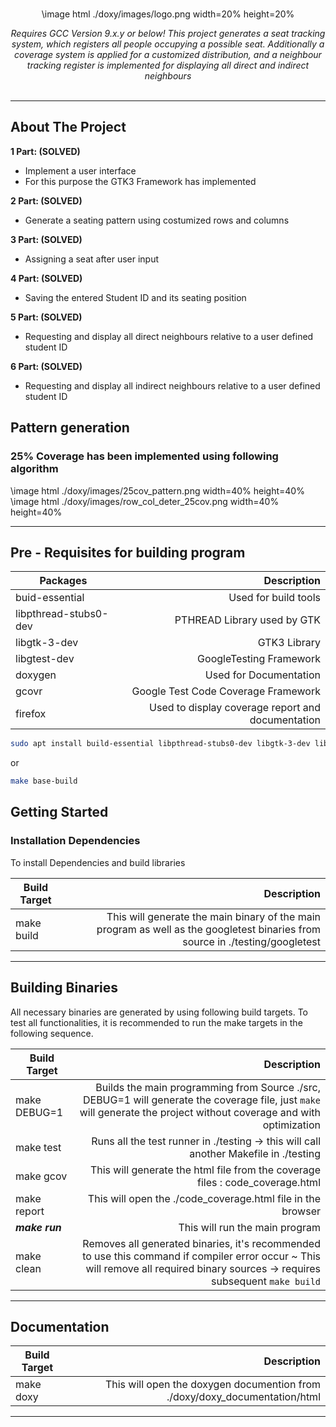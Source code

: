 <div id="top"></div>

<!-- PROJECT LOGO -->
<br />


<div align="center">

\image html ./doxy/images/logo.png width=20% height=20% 

<i>Requires GCC Version 9.x.y or below! This project generates a seat tracking system, which registers all people occupying a possible seat. Additionally a coverage system is applied for a customized distribution, and a neighbour tracking register is implemented for displaying all direct and indirect neighbours</i>
<br />
<br />

</div>

<hr>

<!-- ABOUT THE PROJECT -->
## About The Project

<strong>1 Part: (SOLVED)<br /></strong>
* Implement a user interface<br />
* For this purpose the GTK3 Framework has implemented<br />

<strong>2 Part: (SOLVED)<br /></strong>
* Generate a seating pattern using costumized rows and columns <br />

<strong>3 Part: (SOLVED)<br /></strong>
* Assigning a seat after user input <br />

<strong>4 Part: (SOLVED)<br /></strong>
* Saving the entered Student ID and its seating position <br />

<strong>5 Part: (SOLVED)<br /></strong>
* Requesting and display all direct neighbours relative to a user defined student ID<br />

<strong>6 Part: (SOLVED)<br /></strong>
* Requesting and display all indirect neighbours relative to a user defined student ID<br />

## Pattern generation
### 25% Coverage has been implemented using following algorithm


\image html ./doxy/images/25cov_pattern.png width=40% height=40%
\image html ./doxy/images/row_col_deter_25cov.png width=40% height=40%

<hr>

## Pre - Requisites for building program

| Packages              |                                       Description |
|-----------------------|--------------------------------------------------:|
| buid-essential        |                              Used for build tools |
| libpthread-stubs0-dev |                       PTHREAD Library used by GTK |
| libgtk-3-dev          |                                      GTK3 Library |
| libgtest-dev          |                           GoogleTesting Framework |
| doxygen               |                            Used for Documentation |
| gcovr                 |               Google Test Code Coverage Framework |
| firefox               | Used to display coverage report and documentation |
   
   ```sh
   sudo apt install build-essential libpthread-stubs0-dev libgtk-3-dev libgtest-dev doxygen gcovr firefox
   ```
   or
   
   ```sh
   make base-build 
   ```
   
   
   
<!-- GETTING STARTED -->
## Getting Started

### Installation Dependencies

To install Dependencies and build libraries

| Build Target |                                                                                                                   Description |
|--------------|------------------------------------------------------------------------------------------------------------------------------:|
| make build   | This will generate the main binary of the main program as well as the googletest binaries from source in ./testing/googletest |

<hr>

<!-- USAGE EXAMPLES -->
## Building Binaries
All necessary binaries are generated by using following build targets. To test all functionalities, it is recommended to run the make targets in the following sequence. 


| Build Target   |                                                                                                                                                              Description |
|----------------|-------------------------------------------------------------------------------------------------------------------------------------------------------------------------:|
| make DEBUG=1   | Builds the main programming from Source ./src, DEBUG=1 will generate the coverage file, just ```make``` will generate the project without coverage and with optimization  |
| make test      |                                                                                    Runs all the test runner in ./testing -> this will call another Makefile in ./testing |
| make gcov      |                                                                                            This will generate the html file from the coverage files : code_coverage.html |
| make report    |                                                                                                              This will open the ./code_coverage.html file in the browser |
| ***make run*** |                                                                                                                                           This will run the main program |
| make clean     | Removes all generated binaries, it's recommended to use this command if compiler error occur ~ This will remove all required binary sources -> requires subsequent ```make build``` |



<hr>

## Documentation

| Build Target |                                                                Description |
|--------------|---------------------------------------------------------------------------:|
| make doxy    | This will open the doxygen documention from ./doxy/doxy_documentation/html |

<hr>
